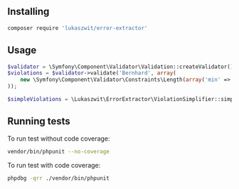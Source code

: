 
## Installing

```bash
composer require 'lukaszwit/error-extractor'
```

## Usage

```php
$validator = \Symfony\Component\Validator\Validation::createValidator();
$violations = $validator->validate('Bernhard', array(
    new \Symfony\Component\Validator\Constraints\Length(array('min' => 10)),
));

$simpleViolations = \Lukaszwit\ErrorExtractor\ViolationSimplifier::simplify(...$violations);

```

## Running tests

To run test without code coverage:
```bash
vendor/bin/phpunit --no-coverage
```

To run test with code coverage:
```bash
phpdbg -qrr ./vendor/bin/phpunit
```
